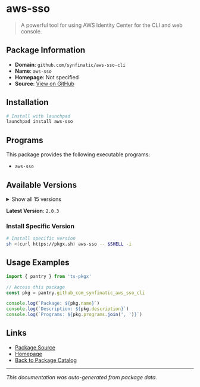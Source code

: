# aws-sso

> A powerful tool for using AWS Identity Center for the CLI and web console.

## Package Information

- **Domain**: `github.com/synfinatic/aws-sso-cli`
- **Name**: `aws-sso`
- **Homepage**: Not specified
- **Source**: [View on GitHub](https://github.com/pkgxdev/pantry/tree/main/projects/github.com/synfinatic/aws-sso-cli/package.yml)

## Installation

```bash
# Install with launchpad
launchpad install aws-sso
```

## Programs

This package provides the following executable programs:

- `aws-sso`

## Available Versions

<details>
<summary>Show all 15 versions</summary>

- `2.0.3`, `2.0.2`, `2.0.1`, `2.0.0`, `1.17.0`
- `1.16.1`, `1.16.0`, `1.15.1`, `1.15.0`, `1.14.3`
- `1.14.2`, `1.14.1`, `1.14.0`, `1.13.1`, `1.13.0`

</details>

**Latest Version**: `2.0.3`

### Install Specific Version

```bash
# Install specific version
sh <(curl https://pkgx.sh) aws-sso -- $SHELL -i
```

## Usage Examples

```typescript
import { pantry } from 'ts-pkgx'

// Access this package
const pkg = pantry.github_com_synfinatic_aws_sso_cli

console.log(`Package: ${pkg.name}`)
console.log(`Description: ${pkg.description}`)
console.log(`Programs: ${pkg.programs.join(', ')}`)
```

## Links

- [Package Source](https://github.com/pkgxdev/pantry/tree/main/projects/github.com/synfinatic/aws-sso-cli/package.yml)
- [Homepage](#)
- [Back to Package Catalog](../package-catalog.md)

---

*This documentation was auto-generated from package data.*
